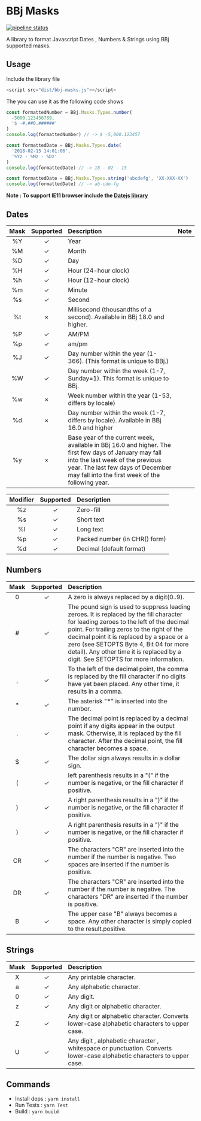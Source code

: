 # BBj Masks

[![pipeline status](https://git.storesandbox.de/hyyan/bbj-masks/badges/master/pipeline.svg)](https://git.storesandbox.de/hyyan/bbj-masks/commits/master)

A library to format Javascript Dates , Numbers & Strings using BBj supported masks.

## Usage

Include the library file

```js
<script src="dist/bbj-masks.js"></script>
```

The you can use it as the following code shows

```js
const formattedNumber = BBj.Masks.Types.number(
  -5000.123456789,
  '$ -#,##0.######'
)
console.log(formattedNumber) // -> $ -5,000.123457

const formattedDate = BBj.Masks.Types.date(
  '2018-02-15 14:01:06',
  '%Yz - %Mz - %Dz'
)
console.log(formattedDate) // -> 18 - 02 - 15

const formattedDate = BBj.Masks.Types.string('abcdefg', 'XX-XXX-XX')
console.log(formattedDate) // -> ab-cde-fg
```

**Note : To support IE11 browser include the [Datejs library](http://www.datejs.com/)**

## Dates

| Mask | Supported | Description                                                                                                                                                                                                                        | Note |
| :--: | :-------: | :--------------------------------------------------------------------------------------------------------------------------------------------------------------------------------------------------------------------------------- | :--: |
|  %Y  |     ✓     | Year                                                                                                                                                                                                                               |
|  %M  |     ✓     | Month                                                                                                                                                                                                                              |
|  %D  |     ✓     | Day                                                                                                                                                                                                                                |
|  %H  |     ✓     | Hour (24-hour clock)                                                                                                                                                                                                               |
|  %h  |     ✓     | Hour (12-hour clock)                                                                                                                                                                                                               |
|  %m  |     ✓     | Minute                                                                                                                                                                                                                             |
|  %s  |     ✓     | Second                                                                                                                                                                                                                             |
|  %t  |     ×     | Millisecond (thousandths of a second). Available in BBj 18.0 and higher.                                                                                                                                                           |
|  %P  |     ✓     | AM/PM                                                                                                                                                                                                                              |
|  %p  |     ✓     | am/pm                                                                                                                                                                                                                              |
|  %J  |     ✓     | Day number within the year (1-366). (This format is unique to BBj.)                                                                                                                                                                |
|  %W  |     ✓     | Day number within the week (1-7, Sunday=1). This format is unique to BBj.                                                                                                                                                          |
|  %w  |     ×     | Week number within the year (1-53, differs by locale)                                                                                                                                                                              |
|  %d  |     ×     | Day number within the week (1-7, differs by locale). Available in BBj 16.0 and higher                                                                                                                                              |
|  %y  |     ×     | Base year of the current week, available in BBj 16.0 and higher. The first few days of January may fall into the last week of the previous year. The last few days of December may fall into the first week of the following year. |

| Modifier | Supported | Description                   |
| :------: | :-------: | :---------------------------- |
|    %z    |     ✓     | Zero-fill                     |
|    %s    |     ✓     | Short text                    |
|    %l    |     ✓     | Long text                     |
|    %p    |     ✓     | Packed number (in CHR() form) |
|    %d    |     ✓     | Decimal (default format)      |

## Numbers

| Mask | Supported | Description                                                                                                                                                                                                                                                                                                                                                       |
| :--: | :-------: | :---------------------------------------------------------------------------------------------------------------------------------------------------------------------------------------------------------------------------------------------------------------------------------------------------------------------------------------------------------------- |
|  0   |     ✓     | A zero is always replaced by a digit(0..9).                                                                                                                                                                                                                                                                                                                       |
|  #   |     ✓     | The pound sign is used to suppress leading zeroes. It is replaced by the fill character for leading zeroes to the left of the decimal point. For trailing zeros to the right of the decimal point it is replaced by a space or a zero (see SETOPTS Byte 4, Bit $04$ for more detail). Any other time it is replaced by a digit. See SETOPTS for more information. |
|  ,   |     ✓     | To the left of the decimal point, the comma is replaced by the fill character if no digits have yet been placed. Any other time, it results in a comma.                                                                                                                                                                                                           |
|  \*  |     ✓     | The asterisk "\*" is inserted into the number.                                                                                                                                                                                                                                                                                                                    |
|  .   |     ✓     | The decimal point is replaced by a decimal point if any digits appear in the output mask. Otherwise, it is replaced by the fill character. After the decimal point, the fill character becomes a space.                                                                                                                                                           |
|  \$  |     ✓     | The dollar sign always results in a dollar sign.                                                                                                                                                                                                                                                                                                                  |
|  (   |     ✓     | left parenthesis results in a "(" if the number is negative, or the fill character if positive.                                                                                                                                                                                                                                                                   |
|  )   |     ✓     | A right parenthesis results in a ")" if the number is negative, or the fill character if positive.                                                                                                                                                                                                                                                                |
|  )   |     ✓     | A right parenthesis results in a ")" if the number is negative, or the fill character if positive.                                                                                                                                                                                                                                                                |
|  CR  |     ✓     | The characters "CR" are inserted into the number if the number is negative. Two spaces are inserted if the number is positive.                                                                                                                                                                                                                                    |
|  DR  |     ✓     | The characters "CR" are inserted into the number if the number is negative. The characters "DR" are inserted if the number is positive.                                                                                                                                                                                                                           |
|  B   |     ✓     | The upper case "B" always becomes a space. Any other character is simply copied to the result.positive.                                                                                                                                                                                                                                                           |

## Strings

| Mask | Supported | Description                                                                                                            |
| :--: | :-------: | :--------------------------------------------------------------------------------------------------------------------- |
|  X   |     ✓     | Any printable character.                                                                                               |
|  a   |     ✓     | Any alphabetic character.                                                                                              |
|  0   |     ✓     | Any digit.                                                                                                             |
|  z   |     ✓     | Any digit or alphabetic character.                                                                                     |
|  Z   |     ✓     | Any digit or alphabetic character. Converts lower-case alphabetic characters to upper case.                            |
|  U   |     ✓     | Any digit , alphabetic character , whitespace or punctuation. Converts lower-case alphabetic characters to upper case. |

## Commands

- Install deps : `yarn install`
- Run Tests : `yarn Test`
- Build : `yarn build`
